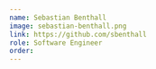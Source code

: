```yaml
---
name: Sebastian Benthall
image: sebastian-benthall.png
link: https://github.com/sbenthall
role: Software Engineer
order:
---
```

